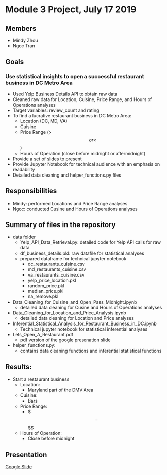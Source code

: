 # Module 3 Project, July 17 2019

## Members
- Mindy Zhou
- Ngoc Tran

## Goals
### Use statistical insights to open a successful restaurant business in DC Metro Area
- Used Yelp Business Details API to obtain raw data 
- Cleaned raw data for Location, Cuisine, Price Range, and Hours of Operations analyses
- Target variables: review_count and rating 
- To find a lucrative restaurant business in DC Metro Area: 
  * Location (DC, MD, VA)
  * Cuisine
  * Price Range (>$$ or <$$)
  * Hours of Operation (close before midnight or aftermidnight) 
- Provide a set of slides to present
- Provide Jupyter Notebook for technical audience with an emphasis on readability
- Detailed data cleaning and helper_functions.py files 

## Responsibilities
- Mindy: performed Locations and Price Range analyses
- Ngoc: conducted Cusine and Hours of Operations analyses

## Summary of files in the repository
* data folder
  - Yelp_API_Data_Retrieval.py: detailed code for Yelp API calls for raw data 
  - df_business_details.pkl: raw datafile for statistical analyses 
  - prepared dataframe for technical jupyter notebook
    * dc_restaurants_cuisine.csv
    * md_restaurants_cuisine.csv
    * va_restaurants_cuisine.csv
    * yelp_price_location.pkl
    * random_price.pkl
    * median_price.pkl
    * na_remove.pkl
* Data_Cleaning_for_Cuisine_and_Open_Pass_Midnight.ipynb 
  - detailed data cleaning for Cusine and Hours of Operations analyses  
* Data_Cleaning_for_Location_and_Price_Analysis.ipynb
  - detailed data cleaning for Location and Price analyses 
* Inferential_Statistical_Analysis_for_Restaurant_Business_in_DC.ipynb
  - Technical jupyter notebook for statistical inferential analyses 
* Lets_Open_A_Restaurant.pdf 
  - pdf version of the google presenation slide 
* helper_functions.py:  
  - contains data cleaning functions and inferential statistical functions 

## Results:  

* Start a restaurant business
  - Location:
      * Maryland part of the DMV Area
  - Cuisine:
      * Bars
  - Price Range:
      * $$$ - $$$$
  - Hours of Operation:
      * Close before midnight 


## Presentation
[Google Slide](https://docs.google.com/presentation/d/1_0Vv0jGHr5Q2WRlhGaqx2HtZ4rscA4FvQ08C6ktf-Gk/edit#slide=id.g5ecdd344ab_0_0)
